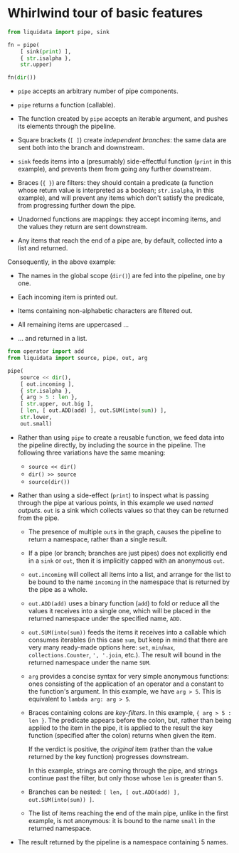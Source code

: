 # Whirlwind tour of basic features

```python
from liquidata import pipe, sink

fn = pipe(
    [ sink(print) ],
    { str.isalpha },
    str.upper)

fn(dir())
```

+ `pipe` accepts an arbitrary number of pipe components.

+ `pipe` returns a function (callable).

+ The function created by `pipe` accepts an iterable argument, and pushes its
  elements through the pipeline.

+ Square brackets (`[ ]`) create *independent branches*: the same data are sent
  both into the branch and downstream.

+ `sink` feeds items into a (presumably) side-effectful function (`print` in
  this example), and prevents them from going any further downstream.

+ Braces (`{ }`) are filters: they should contain a predicate (a function whose
  return value is interpreted as a boolean; `str.isalpha`, in this example), and
  will prevent any items which don't satisfy the predicate, from progressing
  further down the pipe.

+ Unadorned functions are mappings: they accept incoming items, and the values
  they return are sent downstream.

+ Any items that reach the end of a pipe are, by default, collected into a list
  and returned.

Consequently, in the above example:

+ The names in the global scope (`dir()`) are fed into the pipeline, one by one.

+ Each incoming item is printed out.

+ Items containing non-alphabetic characters are filtered out.

+ All remaining items are uppercased ...

+ ... and returned in a list.

```python
from operator import add
from liquidata import source, pipe, out, arg

pipe(
    source << dir(),
    [ out.incoming ],
    { str.isalpha },
    { arg > 5 : len },
    [ str.upper, out.big ],
    [ len, [ out.ADD(add) ], out.SUM(into(sum)) ],
    str.lower,
    out.small)
```

+ Rather than using `pipe` to create a reusable function, we feed data into the
  pipeline directly, by including the source in the pipeline. The following
  three variations have the same meaning:

  - `source << dir()`
  - `dir() >> source`
  - `source(dir())`

+ Rather than using a side-effect (`print`) to inspect what is passing through
  the pipe at various points, in this example we used *named outputs*. `out` is
  a sink which collects values so that they can be returned from the pipe.

  - The presence of multiple `out`s in the graph, causes the pipeline to return
    a namespace, rather than a single result.

  - If a pipe (or branch; branches are just pipes) does not explicitly end in a
    `sink` or `out`, then it is implicitly capped with an anonymous `out`.

  - `out.incoming` will collect all items into a list, and arrange for the list
    to be bound to the name `incoming` in the namespace that is returned by the
    pipe as a whole.

  - `out.ADD(add)` uses a binary function (`add`) to fold or reduce all the
    values it receives into a single one, which will be placed in the returned
    namespace under the specified name, `ADD`.

  - `out.SUM(into(sum))` feeds the items it receives into a callable which
    consumes iterables (in this case `sum`, but keep in mind that there are very
    many ready-made options here: `set`, `min`/`max`, `collections.Counter`, `',
    '.join`, etc.). The result will bound in the returned namespace under the
    name `SUM`.

  - `arg` provides a concise syntax for very simple anonymous functions: ones
    consisting of the application of an operator and a constant to the
    function's argument. In this example, we have `arg > 5`. This is equivalent
    to `lambda arg: arg > 5`.

  - Braces containing colons are *key-filters*. In this example, `{ arg > 5 :
    len }`. The predicate appears before the colon, but, rather than being
    applied to the item in the pipe, it is applied to the result the key
    function (specified after the colon) returns when given the item.

    If the verdict is positive, the *original* item (rather than the value
    returned by the key function) progresses downstream.

    In this example, strings are coming through the pipe, and strings continue
    past the filter, but only those whose `len` is greater than `5`.

  - Branches can be nested: `[ len, [ out.ADD(add) ], out.SUM(into(sum)) ]`.

  - The list of items reaching the end of the main pipe, unlike in the first
    example, is not anonymous: it is bound to the name `small` in the returned
    namespace.

+ The result returned by the pipeline is a namespace containing 5 names.
